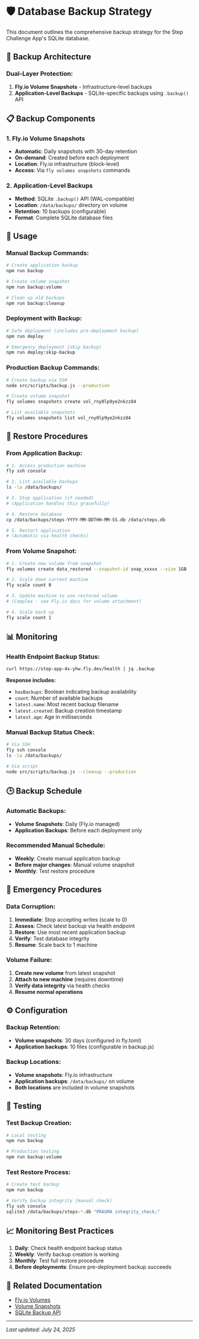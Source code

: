 # 🛡️ Database Backup Strategy

This document outlines the comprehensive backup strategy for the Step Challenge App's SQLite database.

## 🎯 Backup Architecture

### **Dual-Layer Protection:**
1. **Fly.io Volume Snapshots** - Infrastructure-level backups
2. **Application-Level Backups** - SQLite-specific backups using `.backup()` API

## 📋 Backup Components  

### **1. Fly.io Volume Snapshots**
- **Automatic**: Daily snapshots with 30-day retention
- **On-demand**: Created before each deployment
- **Location**: Fly.io infrastructure (block-level)
- **Access**: Via `fly volumes snapshots` commands

### **2. Application-Level Backups**
- **Method**: SQLite `.backup()` API (WAL-compatible)
- **Location**: `/data/backups/` directory on volume
- **Retention**: 10 backups (configurable)
- **Format**: Complete SQLite database files

## 🚀 Usage

### **Manual Backup Commands:**
```bash
# Create application backup
npm run backup

# Create volume snapshot  
npm run backup:volume

# Clean up old backups
npm run backup:cleanup
```

### **Deployment with Backup:**
```bash
# Safe deployment (includes pre-deployment backup)
npm run deploy

# Emergency deployment (skip backup)
npm run deploy:skip-backup
```

### **Production Backup Commands:**
```bash
# Create backup via SSH
node src/scripts/backup.js --production

# Create volume snapshot
fly volumes snapshots create vol_rny0lp9ye2nkzz84

# List available snapshots
fly volumes snapshots list vol_rny0lp9ye2nkzz84
```

## 🔄 Restore Procedures

### **From Application Backup:**
```bash
# 1. Access production machine
fly ssh console

# 2. List available backups
ls -la /data/backups/

# 3. Stop application (if needed)
# (Application handles this gracefully)

# 4. Restore database
cp /data/backups/steps-YYYY-MM-DDTHH-MM-SS.db /data/steps.db

# 5. Restart application
# (Automatic via health checks)
```

### **From Volume Snapshot:**
```bash
# 1. Create new volume from snapshot
fly volumes create data_restored --snapshot-id snap_xxxxx --size 1GB

# 2. Scale down current machine
fly scale count 0

# 3. Update machine to use restored volume
# (Complex - see Fly.io docs for volume attachment)

# 4. Scale back up
fly scale count 1
```

## 📊 Monitoring

### **Health Endpoint Backup Status:**
```bash
curl https://step-app-4x-yhw.fly.dev/health | jq .backup
```

**Response includes:**
- `hasBackups`: Boolean indicating backup availability
- `count`: Number of available backups
- `latest.name`: Most recent backup filename
- `latest.created`: Backup creation timestamp
- `latest.age`: Age in milliseconds

### **Manual Backup Status Check:**
```bash
# Via SSH
fly ssh console
ls -la /data/backups/

# Via script
node src/scripts/backup.js --cleanup --production
```

## 🕒 Backup Schedule

### **Automatic Backups:**
- **Volume Snapshots**: Daily (Fly.io managed)
- **Application Backups**: Before each deployment only

### **Recommended Manual Schedule:**
- **Weekly**: Create manual application backup
- **Before major changes**: Manual volume snapshot
- **Monthly**: Test restore procedure

## 🚨 Emergency Procedures

### **Data Corruption:**
1. **Immediate**: Stop accepting writes (scale to 0)
2. **Assess**: Check latest backup via health endpoint
3. **Restore**: Use most recent application backup
4. **Verify**: Test database integrity
5. **Resume**: Scale back to 1 machine

### **Volume Failure:**
1. **Create new volume** from latest snapshot
2. **Attach to new machine** (requires downtime)
3. **Verify data integrity** via health checks
4. **Resume normal operations**

## ⚙️ Configuration

### **Backup Retention:**
- **Volume snapshots**: 30 days (configured in fly.toml)
- **Application backups**: 10 files (configurable in backup.js)

### **Backup Locations:**
- **Volume snapshots**: Fly.io infrastructure 
- **Application backups**: `/data/backups/` on volume
- **Both locations** are included in volume snapshots

## 🧪 Testing

### **Test Backup Creation:**
```bash
# Local testing
npm run backup

# Production testing  
npm run backup:volume
```

### **Test Restore Process:**
```bash
# Create test backup
npm run backup

# Verify backup integrity (manual check)
fly ssh console
sqlite3 /data/backups/steps-*.db "PRAGMA integrity_check;"
```

## 📈 Monitoring Best Practices

1. **Daily**: Check health endpoint backup status
2. **Weekly**: Verify backup creation is working
3. **Monthly**: Test full restore procedure
4. **Before deployments**: Ensure pre-deployment backup succeeds

## 🔗 Related Documentation

- [Fly.io Volumes](https://fly.io/docs/volumes/)
- [Volume Snapshots](https://fly.io/docs/volumes/snapshots/)
- [SQLite Backup API](https://www.sqlite.org/backup.html)

---

*Last updated: July 24, 2025*